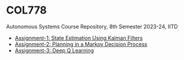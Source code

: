 # COL778
Autonomous Systems Course Repository, 8th Semester 2023-24, IITD 


- [Assignment-1: State Estimation Using Kalman Filters](./A1/)
- [Assignment-2: Planning in a Markov Decision Process](./A2/)
- [Assignment-3: Deep Q Learning](./A3/)